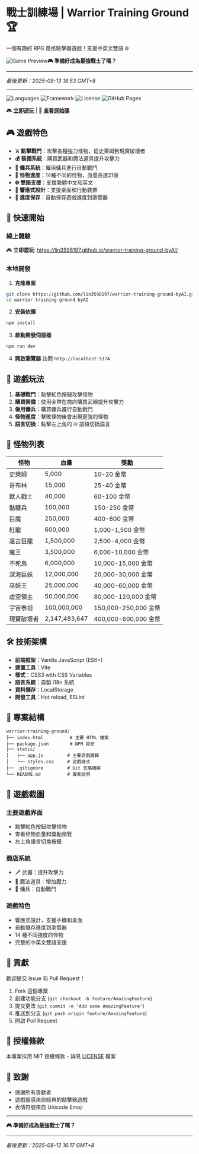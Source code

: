 # 戰士訓練場 | Warrior Training Ground 🏆

一個有趣的 RPG 風格點擊器遊戲！支援中英文雙語 🌐

![Game Preview](https://img.shields.io/badge/Game-RPG%20Clicker-b)**🎮 準備好成為最強戰士了嗎？**

---
*最後更新：2025-08-13 18:53 GMT+8*

---
![Languages](https://img.shields.io/badge/Languages-繁體中文%20%7C%20English-blue)
![Framework](https://img.shields.io/badge/Framework-Vanilla%20JS-yellow)
![License](https://img.shields.io/badge/License-MIT-green)
![GitHub Pages](https://img.shields.io/badge/Demo-GitHub%20Pages-blue)

🎮 **[立即遊玩](https://lin3598197.github.io/warrior-training-ground-byAI/)** | 📖 **[查看原始碼](https://github.com/lin3598197/warrior-training-ground-byAI)**

## 🎮 遊戲特色

- **⚔️ 點擊戰鬥**：攻擊各種強力怪物，從史萊姆到現實破壞者
- **💰 裝備系統**：購買武器和魔法道具提升攻擊力
- **🏰 傭兵系統**：僱用傭兵進行自動戰鬥
- **🐲 怪物進度**：14種不同的怪物，血量高達21億
- **🌐 雙語支援**：支援繁體中文和英文
- **📱 響應式設計**：支援桌面和行動裝置
- **💾 進度保存**：自動保存遊戲進度到瀏覽器

## 🚀 快速開始

### 線上體驗
🎮 **立即遊玩**: https://lin3598197.github.io/warrior-training-ground-byAI/

### 本地開發

1. **克隆專案**
```bash
git clone https://github.com/lin3598197/warrior-training-ground-byAI.git
cd warrior-training-ground-byAI
```

2. **安裝依賴**
```bash
npm install
```

3. **啟動開發伺服器**
```bash
npm run dev
```

4. **開啟瀏覽器**
訪問 `http://localhost:5174`

## 🎯 遊戲玩法

1. **基礎戰鬥**：點擊紅色按鈕攻擊怪物
2. **購買裝備**：使用金幣在商店購買武器提升攻擊力
3. **僱用傭兵**：購買傭兵進行自動戰鬥
4. **怪物進度**：擊敗怪物後會出現更強的怪物
5. **語言切換**：點擊左上角的 🌐 按鈕切換語言

## 🐲 怪物列表

| 怪物 | 血量 | 獎勵 |
|------|------|------|
| 史萊姆 | 5,000 | 10-20 金幣 |
| 哥布林 | 15,000 | 25-40 金幣 |
| 獸人戰士 | 40,000 | 60-100 金幣 |
| 骷髏兵 | 100,000 | 150-250 金幣 |
| 巨魔 | 250,000 | 400-600 金幣 |
| 紅龍 | 600,000 | 1,000-1,500 金幣 |
| 遠古巨龍 | 1,500,000 | 2,500-4,000 金幣 |
| 魔王 | 3,500,000 | 6,000-10,000 金幣 |
| 不死鳥 | 6,000,000 | 10,000-15,000 金幣 |
| 深海巨妖 | 12,000,000 | 20,000-30,000 金幣 |
| 巫妖王 | 25,000,000 | 40,000-60,000 金幣 |
| 虛空領主 | 50,000,000 | 80,000-120,000 金幣 |
| 宇宙泰坦 | 100,000,000 | 150,000-250,000 金幣 |
| 現實破壞者 | 2,147,483,647 | 400,000-600,000 金幣 |

## 🛠️ 技術架構

- **前端框架**：Vanilla JavaScript (ES6+)
- **建置工具**：Vite
- **樣式**：CSS3 with CSS Variables
- **語言系統**：自製 i18n 系統
- **資料儲存**：LocalStorage
- **開發工具**：Hot reload, ESLint

## 📂 專案結構

```
warrior-training-ground/
├── index.html          # 主要 HTML 檔案
├── package.json        # NPM 設定
├── static/
│   ├── app.js         # 主要遊戲邏輯
│   └── styles.css     # 遊戲樣式
├── .gitignore         # Git 忽略檔案
└── README.md          # 專案說明
```

## 🎨 遊戲截圖

### 主要遊戲界面
- 點擊紅色按鈕攻擊怪物
- 查看怪物血量和獎勵預覽
- 左上角語言切換按鈕

### 商店系統
- 🗡️ 武器：提升攻擊力
- 🧙 魔法道具：增加魔力
- 🏰 傭兵：自動戰鬥

### 遊戲特色
- 響應式設計，支援手機和桌面
- 自動儲存進度到瀏覽器
- 14 種不同強度的怪物
- 完整的中英文雙語支援

## 🤝 貢獻

歡迎提交 Issue 和 Pull Request！

1. Fork 這個專案
2. 創建功能分支 (`git checkout -b feature/AmazingFeature`)
3. 提交更改 (`git commit -m 'Add some AmazingFeature'`)
4. 推送到分支 (`git push origin feature/AmazingFeature`)
5. 開啟 Pull Request

## 📝 授權條款

本專案採用 MIT 授權條款 - 詳見 [LICENSE](LICENSE) 檔案

## 🎉 致謝

- 感謝所有貢獻者
- 遊戲靈感來自經典的點擊器遊戲
- 表情符號來自 Unicode Emoji

---

**🎮 準備好成為最強戰士了嗎？**

---
*最後更新：2025-08-12 16:17 GMT+8*
